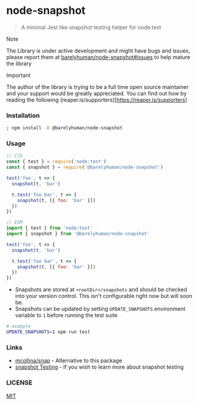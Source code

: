 # node-snapshot

> A minimal Jest like snapshot testing helper for node:test

> [!NOTE]  
> The Library is under active development and might have bugs and issues, please
> report them at
> [barelyhuman/node-snapshot#issues](https://github.com/barelyhuman/node-snapshot/issues)
> to help mature the library

> [!IMPORTANT]  
> The author of the library is trying to be a full time open source maintainer
> and your support would be greatly appreciated. You can find out how by reading
> the following (reaper.is/supporters)[https://reaper.is/supporters]

### Installation

```sh
; npm install -D @barelyhuman/node-snapshot
```

### Usage

```js
// CJS
const { test } = require('node:test')
const { snapshot } = require('@barelyhuman/node-snapshot')

test('foo', t => {
  snapshot(t, 'bar')

  t.test('foo bar', t => {
    snapshot(t, [{ foo: 'bar' }])
  })
})

// ESM
import { test } from 'node:test'
import { snapshot } from '@barelyhuman/node-snapshot'

test('foo', t => {
  snapshot(t, 'bar')

  t.test('foo bar', t => {
    snapshot(t, [{ foo: 'bar' }])
  })
})
```

- Snapshots are stored at `<rootDir>/snapshots` and should be checked into your
  version control. This isn't configurable right now but will soon be.
- Snapshots can be updated by setting `UPDATE_SNAPSHOTS` environment variable to
  `1` before running the test suite

```sh
# example
UPDATE_SNAPSHOTS=1 npm run test
```

### Links

- [mcollina/snap](http://github.com/mcollina/snap) - Alternative to this package
- [snapshot Testing](https://jestjs.io/docs/snapshot-testing) - If you wish to
  learn more about snapshot testing

### LICENSE

[MIT](/LICENSE)
